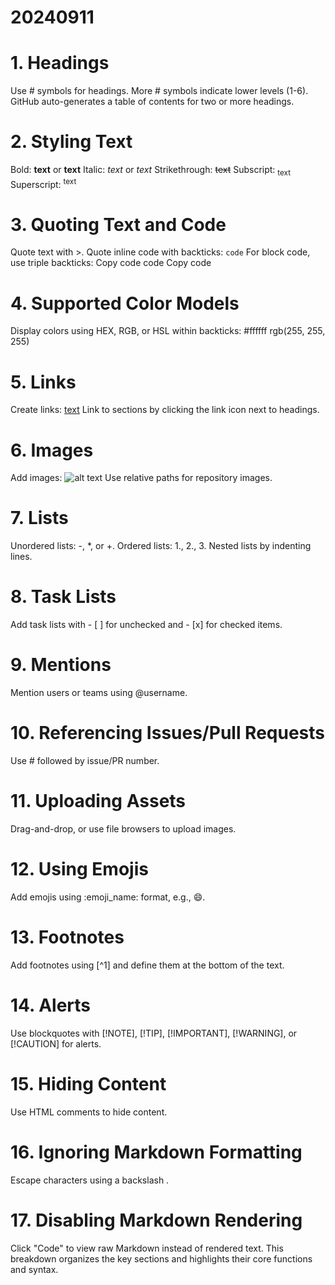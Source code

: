 # 20240911
# 1. Headings
Use # symbols for headings.
More # symbols indicate lower levels (1-6).
GitHub auto-generates a table of contents for two or more headings.
# 2. Styling Text
Bold: **text** or __text__
Italic: *text* or _text_
Strikethrough: ~~text~~
Subscript: <sub>text</sub>
Superscript: <sup>text</sup>
# 3. Quoting Text and Code
Quote text with >.
Quote inline code with backticks: `code`
For block code, use triple backticks:
Copy code
code
Copy code
# 4. Supported Color Models
Display colors using HEX, RGB, or HSL within backticks:
#ffffff
rgb(255, 255, 255)
# 5. Links
Create links: [text](URL)
Link to sections by clicking the link icon next to headings.
# 6. Images
Add images: ![alt text](URL)
Use relative paths for repository images.
# 7. Lists
Unordered lists: -, *, or +.
Ordered lists: 1., 2., 3.
Nested lists by indenting lines.
# 8. Task Lists
Add task lists with - [ ] for unchecked and - [x] for checked items.
# 9. Mentions
Mention users or teams using @username.
# 10. Referencing Issues/Pull Requests
Use # followed by issue/PR number.
# 11. Uploading Assets
Drag-and-drop, or use file browsers to upload images.
# 12. Using Emojis
Add emojis using :emoji_name: format, e.g., :smile:.
# 13. Footnotes
Add footnotes using [^1] and define them at the bottom of the text.
# 14. Alerts
Use blockquotes with [!NOTE], [!TIP], [!IMPORTANT], [!WARNING], or [!CAUTION] for alerts.
# 15. Hiding Content
Use HTML comments <!-- hidden content --> to hide content.
# 16. Ignoring Markdown Formatting
Escape characters using a backslash \.
# 17. Disabling Markdown Rendering
Click "Code" to view raw Markdown instead of rendered text.
This breakdown organizes the key sections and highlights their core functions and syntax.
